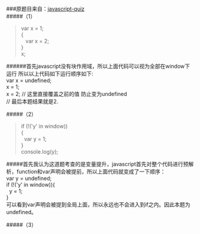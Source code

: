 ###原题目来自：[javascript-quiz](https://github.com/everget/javascript-quiz) </br>
#####（1）
>var x = 1;</br>{</br>&nbsp; &nbsp;var x = 2;</br>}</br>x;

######首先javascript没有块作用域，所以上面代码可以视为全部在window下运行 所以以上代码如下运行顺序如下:</br>var x = undefined;</br>x = 1; </br> x = 2; // 这里直接覆盖之前的值 防止变为undefined</br>// 最后本题结果就是2.

#####（2）
>if (!('y' in window))</br>{</br>&nbsp; var y = 1;</br>}
></br>console.log(y);
>

#####首先我认为这道题考查的是变量提升，javascript首先对整个代码进行预解析，function和var声明会被提前，所以上面代码就变成了一下顺序：</br>var y = undefined; </br>if (!('y' in window)){</br>&nbsp; y = 1; </br>}<br>可以看到var声明会被提到全局上面，所以永远也不会进入到if之内。因此本题为undefined。

#####（3）
